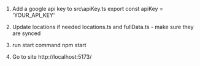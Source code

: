 1. Add a google api key to 
src\apiKey.ts
export const apiKey = 'YOUR_API_KEY'

2. Update locations if needed
locations.ts and fullData.ts - make sure they are synced

3. run start command
npm start

4. Go to site
http://localhost:5173/